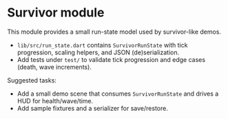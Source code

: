 # Survivor module

This module provides a small run-state model used by survivor-like demos.

-    `lib/src/run_state.dart` contains `SurvivorRunState` with tick progression, scaling helpers, and JSON (de)serialization.
-    Add tests under `test/` to validate tick progression and edge cases (death, wave increments).

Suggested tasks:

-    Add a small demo scene that consumes `SurvivorRunState` and drives a HUD for health/wave/time.
-    Add sample fixtures and a serializer for save/restore.
